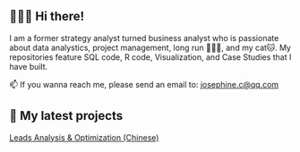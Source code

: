 ## 👩🏻‍💻 Hi there!
I am a former strategy analyst turned business analyst who is passionate about data analystics, project management, long run 🏃🏻‍♀️, and my cat🐱. My repositories feature SQL code, R code, Visualization, and Case Studies that I have built.  

📫 If you wanna reach me, please send an email to: josephine.c@qq.com

## 📃 My latest projects

[Leads Analysis & Optimization (Chinese)](https://github.com/JosieChow/CS-Leads-Anlysis-Optimization/blob/c5fa805bdb85116ea37ba9e19fde31405b93f731/README.md)
